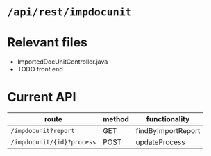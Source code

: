 # `/api/rest/impdocunit`
# Relevant files
- ImportedDocUnitController.java
- TODO front end

# Current API
|route|method|functionality|
|-|-|-|
|`/impdocunit?report`|GET|findByImportReport|
|`/impdocunit/{id}?process`|POST|updateProcess|